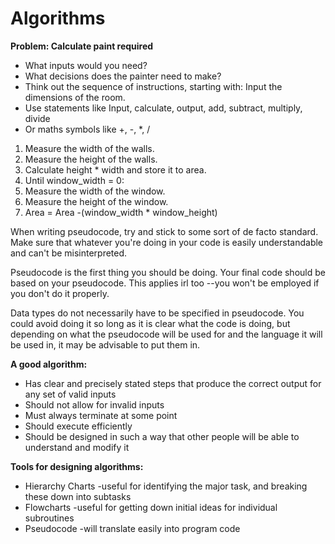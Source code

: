 # Algorithms #

**Problem: Calculate paint required**

- What inputs would you need?
- What decisions does the painter need to make?
- Think out the sequence of instructions, starting with:
    Input the dimensions of the room.
- Use statements like
    Input, calculate, output, add, subtract, multiply, divide
- Or maths symbols like +, -, *, /

1. Measure the width of the walls.
2. Measure the height of the walls.
3. Calculate height * width and store it to area.
4. Until window_width = 0:
5. Measure the width of the window.
6. Measure the height of the window.
7. Area = Area -(window_width * window_height)

When writing pseudocode, try and stick to some sort of de facto standard. Make sure that whatever you're doing in your code is easily understandable and can't be misinterpreted.

Pseudocode is the first thing you should be doing. Your final code should be based on your pseudocode. This applies irl too --you won't be employed if you don't do it properly.

Data types do not necessarily have to be specified in pseudocode. You could avoid doing it so long as it is clear what the code is doing, but depending on what the pseudocode will be used for and the language it will be used in, it may be advisable to put them in.

**A good algorithm:**

- Has clear and precisely stated steps that produce the correct output for any set of valid inputs
- Should not allow for invalid inputs
- Must always terminate at some point
- Should execute efficiently
- Should be designed in such a way that other people will be able to understand and modify it

**Tools for designing algorithms:**

- Hierarchy Charts -useful for identifying the major task, and breaking these down into subtasks
- Flowcharts -useful for getting down initial ideas for individual subroutines
- Pseudocode -will translate easily into program code
